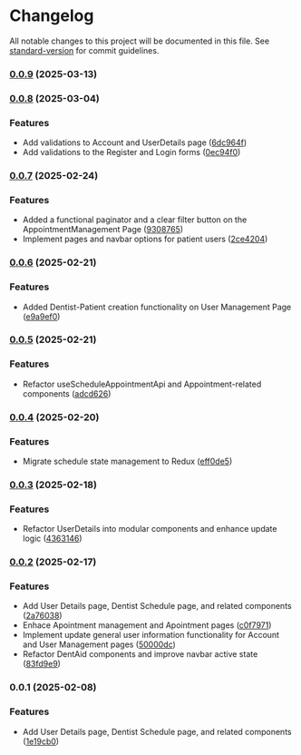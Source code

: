 # Changelog

All notable changes to this project will be documented in this file. See [standard-version](https://github.com/conventional-changelog/standard-version) for commit guidelines.

### [0.0.9](https://github.com/MaiGdev/dent_aid/compare/v0.0.8...v0.0.9) (2025-03-13)

### [0.0.8](https://github.com/MaiGdev/dent_aid/compare/v0.0.7...v0.0.8) (2025-03-04)


### Features

* Add validations to Account and UserDetails page ([6dc964f](https://github.com/MaiGdev/dent_aid/commit/6dc964fbf983eb0b6e4bcb9cd7d906fc2dffca8f))
* Add validations to the Register and Login forms ([0ec94f0](https://github.com/MaiGdev/dent_aid/commit/0ec94f070b0f7ec0925ff807f78471a796673312))

### [0.0.7](https://github.com/MaiGdev/dent_aid/compare/v0.0.6...v0.0.7) (2025-02-24)


### Features

* Added a functional paginator and a clear filter button on the AppointmentManagement Page ([9308765](https://github.com/MaiGdev/dent_aid/commit/9308765605a39f28810a9a4d568843e656923b86))
* Implement pages and navbar options for patient users ([2ce4204](https://github.com/MaiGdev/dent_aid/commit/2ce4204da3b62b72e1c10342c5db2ec1edc12f0d))

### [0.0.6](https://github.com/MaiGdev/dent_aid/compare/v0.0.5...v0.0.6) (2025-02-21)


### Features

* Added Dentist-Patient creation functionality on User Management Page ([e9a9ef0](https://github.com/MaiGdev/dent_aid/commit/e9a9ef0b1a3b10aab2d5d7bd06226018a2912aa8))

### [0.0.5](https://github.com/MaiGdev/dent_aid/compare/v0.0.4...v0.0.5) (2025-02-21)


### Features

* Refactor useScheduleAppointmentApi and Appointment-related components ([adcd626](https://github.com/MaiGdev/dent_aid/commit/adcd626f381d1c0b3a0edce7c8f9d18065d6f703))

### [0.0.4](https://github.com/MaiGdev/dent_aid/compare/v0.0.3...v0.0.4) (2025-02-20)


### Features

* Migrate schedule state management to Redux ([eff0de5](https://github.com/MaiGdev/dent_aid/commit/eff0de5e0281dabb8470b541109aabf812c8455d))

### [0.0.3](https://github.com/MaiGdev/dent_aid/compare/v0.0.2...v0.0.3) (2025-02-18)


### Features

* Refactor UserDetails into modular components and enhance update logic ([4363146](https://github.com/MaiGdev/dent_aid/commit/436314607de36a74a31817f9e1b5a62d49e212f3))

### [0.0.2](https://github.com/MaiGdev/dent_aid/compare/v0.0.1...v0.0.2) (2025-02-17)


### Features

* Add User Details page, Dentist Schedule page, and related components ([2a76038](https://github.com/MaiGdev/dent_aid/commit/2a7603880dabc64be5c47a36bd178b64ef6713c8))
* Enhace Apointment management and Apointment pages ([c0f7971](https://github.com/MaiGdev/dent_aid/commit/c0f7971850bf54c7ab16c2d621ed6e527ca9f195))
* Implement update general user information functionality for Account and User Management pages ([50000dc](https://github.com/MaiGdev/dent_aid/commit/50000dc858b1c441674b69adadcd3dd299044c3d))
* Refactor DentAid components and improve navbar active state ([83fd9e9](https://github.com/MaiGdev/dent_aid/commit/83fd9e99da0170a1ff46abc1ff75bb19b2360ceb))

### 0.0.1 (2025-02-08)


### Features

* Add User Details page, Dentist Schedule page, and related components ([1e19cb0](https://github.com/MaiGdev/dent_aid/commit/1e19cb07a3e177f8745bd3674707e28f656d7a15))
